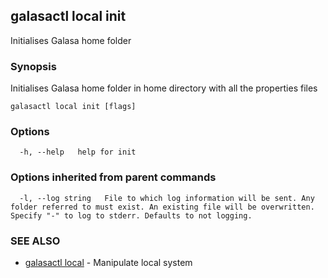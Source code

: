## galasactl local init

Initialises Galasa home folder

### Synopsis

Initialises Galasa home folder in home directory with all the properties files

```
galasactl local init [flags]
```

### Options

```
  -h, --help   help for init
```

### Options inherited from parent commands

```
  -l, --log string   File to which log information will be sent. Any folder referred to must exist. An existing file will be overwritten. Specify "-" to log to stderr. Defaults to not logging.
```

### SEE ALSO

* [galasactl local](galasactl_local.md)	 - Manipulate local system

